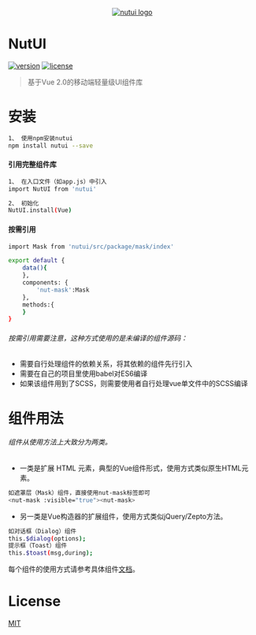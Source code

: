 <p align="center">
  <a href="http://nutui.jd.com">
    <img alt="nutui logo" src="http://nutui.jd.com/asset/img/nutui-logo.png">
  </a>
</p>

# NutUI

[![version](https://img.shields.io/badge/version-1.0-blue.svg?style=flat-square)](http://nutui.jd.com/)
[![license](https://img.shields.io/badge/license-MIT-yellow.svg?style=flat-square)](http://nutui.jd.com/)

> 基于Vue 2.0的移动端轻量级UI组件库

# 安装

``` bash
1、 使用npm安装nutui
npm install nutui --save
```

#### 引用完整组件库
``` bash
1、 在入口文件（如app.js）中引入
import NutUI from 'nutui'

2、 初始化
NutUI.install(Vue)
```


#### 按需引用
``` bash
import Mask from 'nutui/src/package/mask/index'

export default {
    data(){
    },
    components: {
        'nut-mask':Mask
    },
    methods:{
    }
}
```
###### 按需引用需要注意，这种方式使用的是未编译的组件源码：
* 需要自行处理组件的依赖关系，将其依赖的组件先行引入
* 需要在自己的项目里使用babel对ES6编译
* 如果该组件用到了SCSS，则需要使用者自行处理vue单文件中的SCSS编译

# 组件用法
###### 组件从使用方法上大致分为两类。
*  一类是扩展 HTML 元素，典型的Vue组件形式，使用方式类似原生HTML元素。
``` bash
如遮罩层（Mask）组件，直接使用nut-mask标签即可
<nut-mask :visible="true"><nut-mask>
```
*  另一类是Vue构造器的扩展组件，使用方式类似jQuery/Zepto方法。
``` bash
如对话框（Dialog）组件
this.$dialog(options);
提示框（Toast）组件
this.$toast(msg,during);
```
每个组件的使用方式请参考具体组件[文档](http://nutui.jd.com/index.html#/intro)。

# License
[MIT](https://github.com/jdf2e/nutui/blob/master/LICENSE)